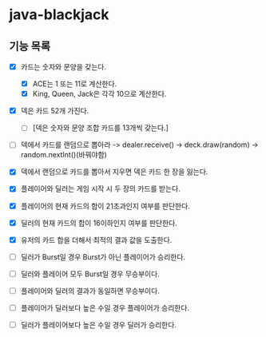 # java-blackjack

## 기능 목록
- [X] 카드는 숫자와 문양을 갖는다.
  - [X] ACE는 1 또는 11로 계산한다.
  - [X] King, Queen, Jack은 각각 10으로 계산한다.
- [X] 덱은 카드 52개 가진다. 
  - [ ] [덱은 숫자와 문양 조합 카드를 13개씩 갖는다.]
- [ ] 덱에서 카드를 랜덤으로 뽑아라 -> dealer.receive() -> deck.draw(random) -> random.nextInt()(바꿔야함)
- [X] 덱에서 랜덤으로 카드를 뽑아서 지우면 덱은 카드 한 장을 잃는다.
- [X] 플레이어와 딜러는 게임 시작 시 두 장의 카드를 받는다.
- [X] 플레이어의 현재 카드의 합이 21초과인지 여부를 판단한다.
- [X] 딜러의 현재 카드의 합이 16이하인지 여부를 판단한다.
- [X] 유저의 카드 합을 더해서 최적의 결과 값을 도출한다.
- [ ] 딜러가 Burst일 경우 Burst가 아닌 플레이어가 승리한다.
- [ ] 딜러와 플레이어 모두 Burst일 경우 무승부이다.
- [ ] 플레이어와 딜러의 결과가 동일하면 무승부이다.
- [ ] 플레이어가 딜러보다 높은 수일 경우 플레이어가 승리한다.
- [ ] 딜러가 플레이어보다 높은 수일 경우 딜러가 승리한다.

